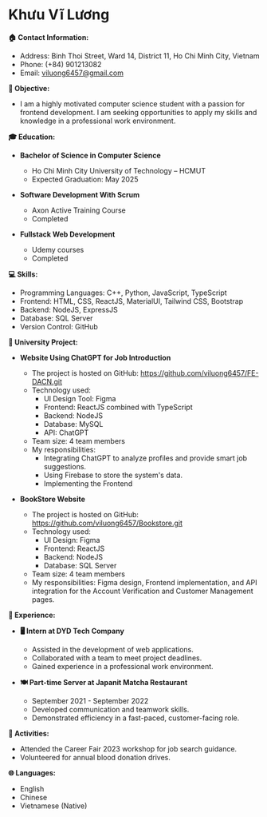 # Khưu Vĩ Lương

**🏠 Contact Information:**
- Address: Binh Thoi Street, Ward 14, District 11, Ho Chi Minh City, Vietnam 
- Phone: (+84) 901213082
- Email: viluong6457@gmail.com 

**🏹 Objective:**
- I am a highly motivated computer science student with a passion for frontend development. I am seeking opportunities to apply my skills and knowledge in a professional work environment.

**🎓 Education:**
- **Bachelor of Science in Computer Science**
  - Ho Chi Minh City University of Technology – HCMUT
  - Expected Graduation: May 2025
    
- **Software Development With Scrum**
  - Axon Active Training Course
  - Completed
    
- **Fullstack Web Development**
  - Udemy courses
  - Completed
  
**💻 Skills:**
- Programming Languages: C++, Python, JavaScript, TypeScript
- Frontend: HTML, CSS, ReactJS, MaterialUI, Tailwind CSS, Bootstrap
- Backend: NodeJS, ExpressJS
- Database: SQL Server
- Version Control: GitHub

**🚀 University Project:**
- **Website Using ChatGPT for Job Introduction**
  - The project is hosted on GitHub: https://github.com/viluong6457/FE-DACN.git
  - Technology used:
    - UI Design Tool: Figma
    - Frontend: ReactJS combined with TypeScript
    - Backend: NodeJS
    - Database: MySQL
    - API: ChatGPT
  - Team size: 4 team members
  - My responsibilities:
    - Integrating ChatGPT to analyze profiles and provide smart job suggestions.
    - Using Firebase to store the system's data.
    - Implementing the Frontend
    
- **BookStore Website**
  - The project is hosted on GitHub: https://github.com/viluong6457/Bookstore.git
  - Technology used:
    - UI Design: Figma
    - Frontend: ReactJS
    - Backend: NodeJS
    - Database: SQL Server
  - Team size: 4 team members
  - My responsibilities: Figma design, Frontend implementation, and API integration for the Account Verification and Customer Management pages.

**💼 Experience:**
- **🖥️ Intern at DYD Tech Company**
  - Assisted in the development of web applications.
  - Collaborated with a team to meet project deadlines.
  - Gained experience in a professional work environment.

- **🍽️ Part-time Server at Japanit Matcha Restaurant**
  - September 2021 - September 2022
  - Developed communication and teamwork skills.
  - Demonstrated efficiency in a fast-paced, customer-facing role.

**📅 Activities:**
- Attended the Career Fair 2023 workshop for job search guidance.
- Volunteered for annual blood donation drives.

**🌐 Languages:**
- English
- Chinese
- Vietnamese (Native)
